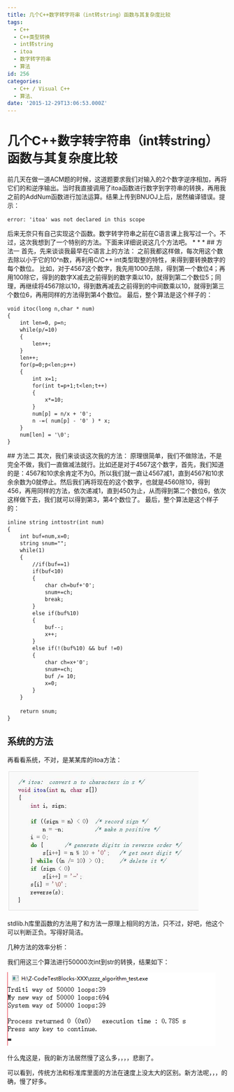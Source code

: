```yaml
---
title: 几个C++数字转字符串（int转string）函数与其复杂度比较
tags:
  - C++
  - C++类型转换
  - int转string
  - itoa
  - 数字转字符串
  - 算法
id: 256
categories:
  - C++ / Visual C++
  - 算法、
date: '2015-12-29T13:06:53.000Z'
---
```


# 几个C++数字转字符串（int转string）函数与其复杂度比较

前几天在做一道ACM题的时候，这道题要求我们对输入的2个数字逆序相加，再将它们的和逆序输出。当时我直接调用了itoa函数进行数字到字符串的转换，再用我之前的AddNum函数进行加法运算。结果上传到BNUOJ上后，居然编译错误。提示：

```text
error: 'itoa' was not declared in this scope
```

 后来无奈只有自己实现这个函数。数字转字符串之前在C语言课上我写过一个。不过，这次我想到了一个特别的方法。下面来详细说说这几个方法吧。 \* \* \*   \#\# 方法一 首先，先来谈谈我最早在C语言上的方法： 之前我都这样做，每次用这个数去除以小于它的10^n数，再利用C/C++ int类型取整的特性，来得到要转换数字的每个数位。 比如，对于4567这个数字，我先用1000去除，得到第一个数位4；再用100除它，得到的数字X减去之前得到的数字乘以10，就得到第二个数位5；同理，再继续将4567除以10，得到数再减去之前得到的中间数乘以10，就得到第三个数位6，再用同样的方法得到第4个数位。 最后，整个算法是这个样子的：

```text
void itoc(long n,char * num)
{
    int len=0, p=n;
    while(p/=10)
    {
        len++;
    }
    len++;
    for(p=0;p<len;p++)
    {
        int x=1;
        for(int t=p+1;t<len;t++)
        {
            x*=10;
        }
        num[p] = n/x + '0';
        n -=( num[p] - '0' ) * x;
    }
    num[len] = '\0';
}
```

   \#\# 方法二 其次，我们来谈谈这次我的方法： 原理很简单，我们不做除法，不是完全不做，我们一直做减法就行。比如还是对于4567这个数字，首先，我们知道的是：4567和10求余肯定不为0。所以我们就一直让4567减1，直到4567和10求余余数为0就停止。然后我们再将现在的这个数字，也就是4560除10，得到456，再用同样的方法，依次递减1，直到450为止，从而得到第二个数位6，依次这样做下去，我们就可以得到第3，第4个数位了。 最后，整个算法是这个样子的：

```text
inline string inttostr(int num)
{
    int buf=num,x=0;
    string snum="";
    while(1)
    {
        //if(buf==1)
        if(buf<10)
        {
            char ch=buf+'0';
            snum+=ch;
            break;
        }
        else if(buf%10)
        {
            buf--;
            x++;
        }
        else if(!(buf%10) && buf !=0)
        {
            char ch=x+'0';
            snum+=ch;
            buf /= 10;
            x=0;
        }
    }

    return snum;
}
```

## 系统的方法

再看看系统，不对，是某某库的itoa方法：

[![itoa\_1](https://raw.githubusercontent.com/ankanch/blog/master/images/wp-content/uploads/2015/12/itoa_1.jpg)](https://raw.githubusercontent.com/ankanch/blog/master/images/wp-content/uploads/2015/12/itoa_1.jpg)

stdlib.h库里函数的方法用了和方法一原理上相同的方法，只不过，好吧，他这个可以判断正负。写得好简洁。

几种方法的效率分析：

我们用这三个算法进行50000次int到str的转换，结果如下：

[![inttostr](https://raw.githubusercontent.com/ankanch/blog/master/images/wp-content/uploads/2015/12/inttostr.png)](https://raw.githubusercontent.com/ankanch/blog/master/images/wp-content/uploads/2015/12/inttostr.png)

什么鬼这是，我的新方法居然慢了这么多，，，，悲剧了。

可以看到，传统方法和标准库里面的方法在速度上没太大的区别。新方法呢，，，的确，慢了好多。

